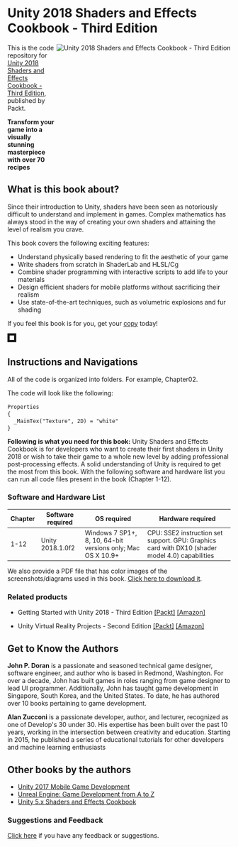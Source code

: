 # Unity 2018 Shaders and Effects Cookbook - Third Edition

<a href="https://www.packtpub.com/game-development/unity-2018-shaders-and-effects-cookbook-second-edition?utm_source=github&utm_medium=repository&utm_campaign=9781788396233"><img src="https://www.packtpub.com/sites/default/files/B08825.png" alt="Unity 2018 Shaders and Effects Cookbook - Third Edition" height="256px" align="right"></a>

This is the code repository for [Unity 2018 Shaders and Effects Cookbook - Third Edition](https://www.packtpub.com/game-development/unity-2018-shaders-and-effects-cookbook-second-edition?utm_source=github&utm_medium=repository&utm_campaign=9781788396233), published by Packt.

**Transform your game into a visually stunning masterpiece with over 70 recipes**

## What is this book about?

Since their introduction to Unity, shaders have been seen as notoriously difficult to understand and implement in games. Complex mathematics has always stood in the way of creating your own shaders and attaining the level of realism you crave.

This book covers the following exciting features:
* Understand physically based rendering to fit the aesthetic of your game
* Write shaders from scratch in ShaderLab and HLSL/Cg
* Combine shader programming with interactive scripts to add life to your materials
* Design efficient shaders for mobile platforms without sacrificing their realism
* Use state-of-the-art techniques, such as volumetric explosions and fur shading

If you feel this book is for you, get your [copy](https://www.amazon.com/dp/1788396235) today!

<a href="https://www.packtpub.com/?utm_source=github&utm_medium=banner&utm_campaign=GitHubBanner"><img src="https://raw.githubusercontent.com/PacktPublishing/GitHub/master/GitHub.png" 
alt="https://www.packtpub.com/" border="5" /></a>


## Instructions and Navigations
All of the code is organized into folders. For example, Chapter02.

The code will look like the following:
```
Properties 
{
  _MainTex("Texture", 2D) = "white" 
}
```

**Following is what you need for this book:**
Unity Shaders and Effects Cookbook is for developers who want to create their first shaders in Unity 2018 or wish to take their game to a whole new level by adding professional post-processing effects. A solid understanding of Unity is required to get the most from this book.
With the following software and hardware list you can run all code files present in the book (Chapter 1-12).

### Software and Hardware List

| Chapter  | Software required                   | OS required                        | Hardware required                 |
| -------- | ------------------------------------| -----------------------------------|-----------------------------------|
| 1-12     | Unity 2018.1.0f2                    | Windows 7 SP1+, 8, 10, 64-bit versions only; Mac OS X 10.9+ | CPU: SSE2 instruction set support. GPU: Graphics card with DX10 (shader model 4.0) capabilities |
                                                                                                                                                                      



We also provide a PDF file that has color images of the screenshots/diagrams used in this book. [Click here to download it](https://www.packtpub.com/sites/default/files/downloads/Unity2018ShadersandEffectsCookbookThirdEdition_ColorImages.pdf).

### Related products
* Getting Started with Unity 2018 - Third Edition [[Packt]](https://www.packtpub.com/game-development/getting-started-unity-2018-third-edition?utm_source=github&utm_medium=repository&utm_campaign=9781788830102) [[Amazon]](https://www.amazon.com/dp/1788830105)

* Unity Virtual Reality Projects - Second Edition [[Packt]](https://www.packtpub.com/game-development/unity-virtual-reality-projects-second-edition?utm_source=github&utm_medium=repository&utm_campaign=9781788478809) [[Amazon]](https://www.amazon.com/dp/1788478800)

## Get to Know the Authors
**John P. Doran** is a passionate and seasoned technical game designer, software engineer, and author who is based in Redmond, Washington.
For over a decade, John has built games in roles ranging from game designer to lead UI programmer. Additionally, John has taught game development in Singapore, South Korea, and the United States. To date, he has authored over 10 books pertaining to game development.

**Alan Zucconi** is a passionate developer, author, and lecturer, recognized as one of Develop's 30 under 30. His expertise has been built over the past 10 years, working in the intersection between creativity and education. Starting in 2015, he published a series of educational tutorials for other developers and machine learning enthusiasts


## Other books by the authors
* [Unity 2017 Mobile Game Development](https://www.packtpub.com/game-development/unity-2017-mobile-game-development?utm_source=github&utm_medium=repository&utm_campaign=9781787288713)
* [Unreal Engine: Game Development from A to Z](https://www.packtpub.com/game-development/unreal-engine-game-development-z?utm_source=github&utm_medium=repository&utm_campaign=9781787123281)
* [Unity 5.x Shaders and Effects Cookbook](https://www.packtpub.com/game-development/unity-5x-shaders-and-effects-cookbook?utm_source=github&utm_medium=repository&utm_campaign=9781785285240)

### Suggestions and Feedback
[Click here](https://docs.google.com/forms/d/e/1FAIpQLSdy7dATC6QmEL81FIUuymZ0Wy9vH1jHkvpY57OiMeKGqib_Ow/viewform) if you have any feedback or suggestions.
